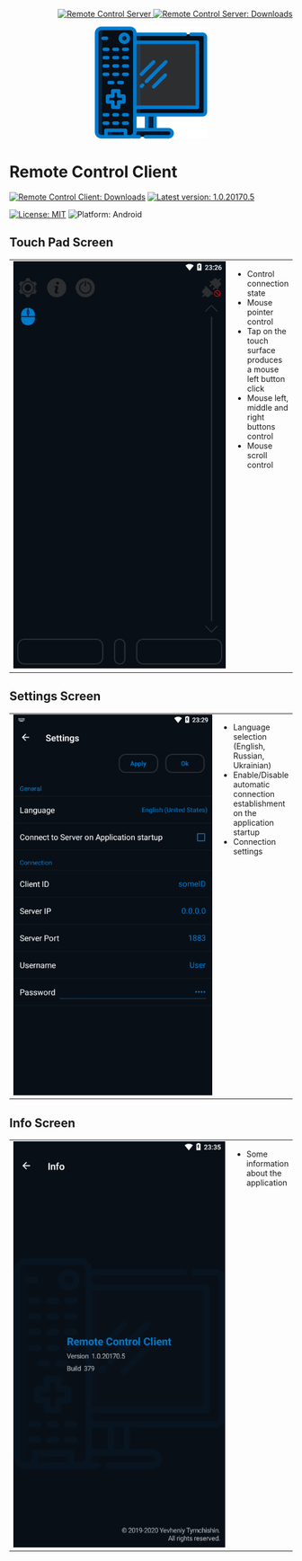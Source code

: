 <p align="right">
  <a href="https://github.com/Tum4ik/remote-control-server">
    <img src="https://img.shields.io/badge/Remote_Control_Server-007ACC" alt="Remote Control Server" />
  </a>
  <a href="https://github.com/Tum4ik/remote-control-server/releases">
    <img src="https://img.shields.io/badge/Remote_Control_Server-Downloads-green" alt="Remote Control Server: Downloads" />
  </a>
</p>
<p align="center">
  <img src=".attachments/logo.png" />
</p>

# Remote Control Client
[![Remote Control Client: Downloads](https://img.shields.io/badge/Remote_Control_Client-Downloads-007ACC)](https://github.com/Tum4ik/remote-control-client/releases)
[![Latest version: 1.0.20170.5](https://img.shields.io/badge/Latest_version-1.0.20170.5-007ACC)](https://github.com/Tum4ik/remote-control-client/releases/download/1.0.20170.5/RemoteControlClient-1.0.20170.5.apk)

[![License: MIT](https://img.shields.io/badge/License-MIT-green)](LICENSE)
![Platform: Android](https://img.shields.io/badge/Platform-Android-99cc02)

## Touch Pad Screen
<table>
  <tr>
    <td width="500px"><img src=".attachments/TouchPadScreen.png" alt="Touch Pad Screen" /></td>
    <td valign="top">
      <ul>
        <li>Control connection state</li>
        <li>Mouse pointer control</li>
        <li>Tap on the touch surface produces a mouse left button click</li>
        <li>Mouse left, middle and right buttons control</li>
        <li>Mouse scroll control</li>
      </ul>
    </td>
  </tr>
</table>

## Settings Screen
<table>
  <tr>
    <td width="500px"><img src=".attachments/SettingsScreen.png" alt="Settings Screen" /></td>
    <td valign="top">
      <ul>
        <li>Language selection (English, Russian, Ukrainian)</li>
        <li>Enable/Disable automatic connection establishment on the application startup</li>
        <li>Connection settings</li>
      </ul>
    </td>
  </tr>
</table>

## Info Screen
<table>
  <tr>
    <td width="500px"><img src=".attachments/InfoScreen.png" alt="Info Screen" /></td>
    <td valign="top">
      <ul>
        <li>Some information about the application</li>
      </ul>
    </td>
  </tr>
</table>
